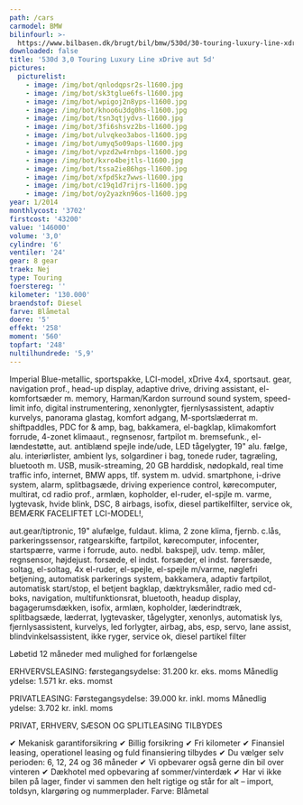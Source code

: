 ```yaml
---
path: /cars
carmodel: BMW
bilinfourl: >-
  https://www.bilbasen.dk/brugt/bil/bmw/530d/30-touring-luxury-line-xdrive-aut-5d/4228876
downloaded: false
title: '530d 3,0 Touring Luxury Line xDrive aut 5d'
pictures:
  picturelist:
    - image: /img/bot/qnlodqpsr2s-l1600.jpg
    - image: /img/bot/sk3tglue6fs-l1600.jpg
    - image: /img/bot/wpigoj2n8yps-l1600.jpg
    - image: /img/bot/khoo6u3dg0hs-l1600.jpg
    - image: /img/bot/tsn3qtjydvs-l1600.jpg
    - image: /img/bot/3fi6shsvz2bs-l1600.jpg
    - image: /img/bot/ulvqkeo3abos-l1600.jpg
    - image: /img/bot/umyq5o09aps-l1600.jpg
    - image: /img/bot/vpzd2w4rnbps-l1600.jpg
    - image: /img/bot/kxro4bejtls-l1600.jpg
    - image: /img/bot/tssa2ie86hgs-l1600.jpg
    - image: /img/bot/xfpd5kz7wws-l1600.jpg
    - image: /img/bot/c19q1d7rijrs-l1600.jpg
    - image: /img/bot/oy2yazkn96os-l1600.jpg
year: 1/2014
monthlycost: '3702'
firstcost: '43200'
value: '146000'
volume: '3,0'
cylindre: '6'
ventiler: '24'
gear: 8 gear
traek: Nej
type: Touring
foerstereg: ''
kilometer: '130.000'
braendstof: Diesel
farve: Blåmetal
doere: '5'
effekt: '258'
moment: '560'
topfart: '248'
nultilhundrede: '5,9'
---
```

Imperial Blue-metallic, sportspakke, LCI-model, xDrive 4x4, sportsaut. gear, navigation prof., head-up display, adaptive drive, driving assistant, el-komfortsæder m. memory, Harman/Kardon surround sound system, speed-limit info, digital instrumentering, xenonlygter, fjernlysassistent, adaptiv kurvelys, panorama glastag, komfort adgang, M-sportslæderrat m. shiftpaddles, PDC for & amp, bag, bakkamera, el-bagklap, klimakomfort forrude, 4-zonet klimaaut., regnsenosr, fartpilot m. bremsefunk., el-lændestøtte, aut. antiblænd spejle inde/ude, LED tågelygter, 19" alu. fælge, alu. interiørlister, ambient lys, solgardiner i bag, tonede ruder, tagræling, bluetooth m. USB, musik-streaming, 20 GB harddisk, nødopkald, real time traffic info, internet, BMW apps, tlf. system m. udvid. smartphone, i-drive system, alarm, splitbagsæde, driving experience control, kørecomputer, multirat, cd radio prof., armlæn, kopholder, el-ruder, el-spjle m. varme, lygtevask, hvide blink, DSC, 8 airbags, isofix, diesel partikelfilter, service ok, BEMÆRK FACELIFTET LCI-MODEL!,

aut.gear/tiptronic, 19" alufælge, fuldaut. klima, 2 zone klima, fjernb. c.lås, parkeringssensor, ratgearskifte, fartpilot, kørecomputer, infocenter, startspærre, varme i forrude, auto. nedbl. bakspejl, udv. temp. måler, regnsensor, højdejust. forsæde, el indst. forsæder, el indst. førersæde, soltag, el-soltag, 4x el-ruder, el-spejle, el-spejle m/varme, nøglefri betjening, automatisk parkerings system, bakkamera, adaptiv fartpilot, automatisk start/stop, el betjent bagklap, dæktryksmåler, radio med cd-boks, navigation, multifunktionsrat, bluetooth, headup display, bagagerumsdækken, isofix, armlæn, kopholder, læderindtræk, splitbagsæde, læderrat, lygtevasker, tågelygter, xenonlys, automatisk lys, fjernlysassistent, kurvelys, led forlygter, airbag, abs, esp, servo, lane assist, blindvinkelsassistent, ikke ryger, service ok, diesel partikel filter

Løbetid 12 måneder med mulighed for forlængelse 

ERHVERVSLEASING:
førstegangsydelse: 31.200 kr. eks. moms 
Månedlig ydelse: 1.571 kr. eks. momst

PRIVATLEASING:
Førstegangsydelse: 39.000 kr. inkl. moms
Månedlig ydelse: 3.702 kr. inkl. moms

PRIVAT, ERHVERV, SÆSON OG SPLITLEASING TILBYDES 

✔ Mekanisk garantiforsikring 
✔ Billig forsikring 
✔ Fri kilometer
✔ Finansiel leasing, operationel leasing og fuld finansiering tilbydes
✔ Du vælger selv perioden: 6, 12, 24 og 36 måneder
✔ Vi opbevarer også gerne din bil over vinteren 
✔ Dækhotel med opbevaring af sommer/vinterdæk
✔ Har vi ikke bilen på lager, finder vi sammen den helt rigtige og står for alt – import, toldsyn, klargøring og nummerplader. 
Farve: Blåmetal
